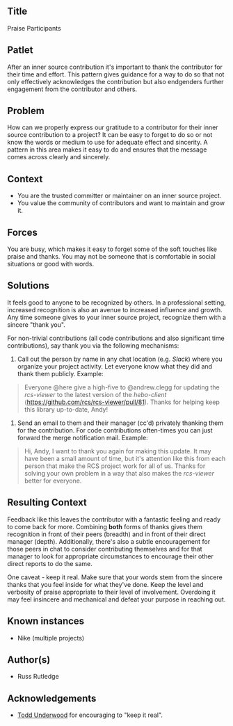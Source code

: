 ## Title
Praise Participants

## Patlet
After an inner source contribution it's important to thank the contributor for their time and effort.
This pattern gives guidance for a way to do so that not only effectively acknowledges the contribution but also endgenders further engagement from the contributor and others.

## Problem
How can we properly express our gratitude to a contributor for their inner source contribution to a project?
It can be easy to forget to do so or not know the words or medium to use for adequate effect and sincerity.
A pattern in this area makes it easy to do and ensures that the message comes across clearly and sincerely.

## Context
* You are the trusted committer or maintainer on an inner source project.
* You value the community of contributors and want to maintain and grow it.

## Forces
You are busy, which makes it easy to forget some of the soft touches like praise and thanks.
You may not be someone that is comfortable in social situations or good with words.

## Solutions
It feels good to anyone to be recognized by others.
In a professional setting, increased recognition is also an avenue to increased influence and growth.
Any time someone gives to your inner source project, recognize them with a sincere "thank you".

For non-trivial contributions (all code contributions and also significant time contributions), say thank you via the following mechanisms:

1. Call out the person by name in any chat location (e.g. _Slack_) where you organize your project activity.  Let everyone know what they did and thank them publicly.  Example:

> Everyone @here give a high-five to @andrew.clegg for updating the _rcs-viewer_ to the latest version of the _hebo-client_ (https://github.com/rcs/rcs-viewer/pull/81).
Thanks for helping keep this library up-to-date, Andy!

1. Send an email to them and their manager (cc'd) privately thanking them for the contribution.
For code contributions often-times you can just forward the merge notification mail.  Example:

> Hi, Andy, I want to thank you again for making this update.
It may have been a small amount of time, but it's attention like this from each person that make the RCS project work for all of us.
Thanks for solving your own problem in a way that also makes the _rcs-viewer_ better for everyone.

## Resulting Context
Feedback like this leaves the contributor with a fantastic feeling and ready to come back for more.
Combining **both** forms of thanks gives them recognition in front of their peers (breadth) and in front of their direct manager (depth).
Additionally, there's also a subtle encouragement for those peers in chat to consider contributing themselves and for that manager to look for appropriate circumstances to encourage their other direct reports to do the same.

One caveat - keep it real.
Make sure that your words stem from the sincere thanks that you feel inside for what they've done.
Keep the level and verbosity of praise appropriate to their level of involvement.
Overdoing it may feel insincere and mechanical and defeat your purpose in reaching out.

## Known instances

* Nike (multiple projects)

## Author(s)

* Russ Rutledge

## Acknowledgements

* [Todd Underwood](https://github.com/tunderwood) for encouraging to "keep it real".